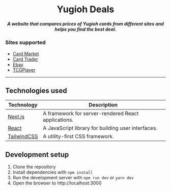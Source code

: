 <h1 align="center">Yugioh Deals</h1>

<h5 align="center">A website that compares prices of Yugioh cards from different
sites and helps you find the best deal.</h5>

### Sites supported

- [Card Market](https://www.cardmarket.com/en/YuGiOh)
- [Card Trader](https://www.cardtrader.com)
- [Ebay](https://www.ebay.com)
- [TCGPlayer](https://www.tcgplayer.com)

---

## Technologies used

| Technology                                        | Description                                         |
|---------------------------------------------------|-----------------------------------------------------|
| [Next.js](https://nextjs.org)                     | A framework for server-rendered React applications. |
| [React](https://reactjs.org)                      | A JavaScript library for building user interfaces.  |
| [TailwindCSS](https://tailwindcss.com)            | A utility-first CSS framework.                      |

## Development setup

1. Clone the repository
2. Install dependencies with `npm install`
3. Run the development server with `npm run dev` or `yarn dev`
4. Open the browser to http://localhost:3000